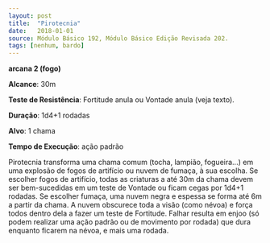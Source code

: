```yaml
---
layout: post
title:  "Pirotecnia"
date:   2018-01-01
source: Módulo Básico 192, Módulo Básico Edição Revisada 202.
tags: [nenhum, bardo]
---
```


**arcana 2 (fogo)**

**Alcance**: 30m

**Teste de Resistência**: Fortitude anula ou Vontade anula (veja texto).

**Duração**: 1d4+1 rodadas

**Alvo**: 1 chama

**Tempo de Execução**: ação padrão

Pirotecnia transforma uma chama comum (tocha, lampião, fogueira...) em uma explosão de fogos de artifício ou nuvem de fumaça, à sua escolha.
Se escolher fogos de artifício, todas as criaturas a até 30m da chama devem ser bem-sucedidas em um teste de Vontade ou ficam cegas por 1d4+1 rodadas.
Se escolher fumaça, uma nuvem negra e espessa se forma até 6m a partir da chama. A nuvem obscurece toda a visão (como névoa) e força todos dentro dela a fazer um teste de Fortitude. Falhar resulta em enjoo (só podem realizar uma ação padrão ou de movimento por rodada) que dura enquanto ficarem na névoa, e mais uma rodada.
